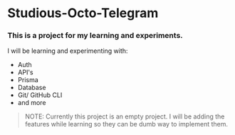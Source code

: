 # Studious-Octo-Telegram

### This is a project for my learning and experiments.

I will be learning and experimenting with:

- Auth
- API's
- Prisma
- Database
- Git/ GitHub CLI
- and more

> NOTE: Currently this project is an empty project. I will be adding the features while learning so they can be dumb way to implement them.
